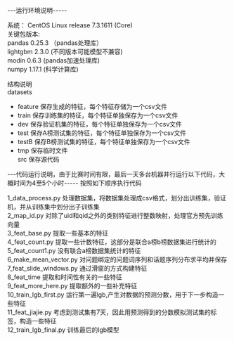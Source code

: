 ---运行环境说明-----

系统： CentOS Linux release 7.3.1611 (Core)   
关键包版本:  
pandas 0.25.3 （pandas处理库）  
lightgbm 2.3.0 (不同版本可能模型不兼容)  
modin 0.6.3 (pandas加速处理库)   
numpy 1.17.1 (科学计算库)  

结构说明   
datasets   
- feature 保存生成的特征，每个特征存储为一个csv文件
- train 保存训练集的特征，每个特征单独保存为一个csv文件  
- dev 保存验证机集的特征，每个特征单独保存为一个csv文件
- test 保存A榜测试集的特征，每个特征单独保存为一个csv文件
- testB 保存B榜测试集的特征，每个特征单独保存为一个csv文件  
- tmp 保存临时文件  
src 保存源代码

---代码运行说明，由于比赛时间有限，最后一天多台机器并行运行以下代码，大概时间为4至5个小时----- 按照如下顺序执行代码

1_data_process.py 处理数据集，将数据集处理成csv格式，划分出训练集，验证机，并从训练集中划分出子训练集    
2_map_id.py 对除了uid和qid之外的类别特征进行整数映射，处理官方预先训练向量  
3_feat_base.py 提取一些基本的特征  
4_feat_count.py 提取一些计数特征，这部分是联合a榜b榜数据集进行统计的  
5_feat_count1.py 没有联合a榜数据集统计的特征  
6_make_mean_vector.py 对问题绑定的问题词序列和话题序列分布求平均并保存
7_feat_slide_windows.py 通过滑窗的方式构建特征  
8_feat_time 提取和时间性有关的一些特征  
9_feat_more_here.py 提取额外的一些补充特征  
10_train_lgb_first.py 运行第一遍lgb,产生对数据的预测分数，用于下一步构造一些特征  
11_feat_jiajie.py 考虑到测试集有7天，因此用预测得到的分数模拟测试集的标签，构造一些特征  
12_train_lgb_final.py 训练最后的lgb模型 
